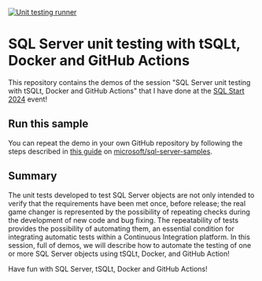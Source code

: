 [![Unit testing runner](https://github.com/segovoni/sql-start-2024-sql-unit-testing-automation/actions/workflows/automated-tests.yml/badge.svg)](https://github.com/segovoni/sql-start-2024-sql-unit-testing-automation/actions/workflows/automated-tests.yml)

# SQL Server unit testing with tSQLt, Docker and GitHub Actions 

This repository contains the demos of the session "SQL Server unit testing with tSQLt, Docker and GitHub Actions" that I have done at the [SQL Start 2024](https://sessionize.com/api/v2/9ln10zam/view/GridSmart) event!

## Run this sample

You can repeat the demo in your own GitHub repository by following the steps described in [this guide](https://github.com/microsoft/sql-server-samples/blob/master/samples/containers/unit-testing/tsqlt-docker/README.md) on [microsoft/sql-server-samples](https://github.com/microsoft/sql-server-samples).

## Summary

The unit tests developed to test SQL Server objects are not only intended to verify that the requirements have been met once, before release; the real game changer is represented by the possibility of repeating checks during the development of new code and bug fixing. The repeatability of tests provides the possibility of automating them, an essential condition for integrating automatic tests within a Continuous Integration platform. In this session, full of demos, we will describe how to automate the testing of one or more SQL Server objects using tSQLt, Docker, and GitHub Action!

Have fun with SQL Server, tSQLt, Docker and GitHub Actions!
